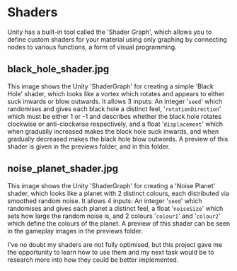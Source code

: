 # Shaders

Unity has a built-in tool called the 'Shader Graph', which allows you to define custom shaders for your material using only graphing by connecting nodes to various functions, a form of visual programming.

## black_hole_shader.jpg

This image shows the Unity 'ShaderGraph' for creating a simple 'Black Hole' shader, which looks like a vortex which rotates and appears to either suck inwards or blow outwards. It allows 3 inputs: An integer '`seed`' which randomises and gives each black hole a distinct feel, '`rotationDirection`' which must be either 1 or -1 and describes whether the black hole rotates clockwise or anti-clockwise respectively, and a float '`displacement`' which when gradually increased makes the black hole suck inwards, and when gradually decreased makes the black hole blow outwards. A preview of this shader is given in the previews folder, and in this folder.

## noise_planet_shader.jpg

This image shows the Unity 'ShaderGraph' for creating a 'Noise Planet' shader, which looks like a planet with 2 distinct colours, each distributed via smoothed random noise. It allows 4 inputs: An integer '`seed`' which randomises and gives each planet a distinct feel, a float '`noiseSize`' which sets how large the random noise is, and 2 colours '`colour1`' and '`colour2`' which define the colours of the planet. A preview of this shader can be seen in the gameplay images in the previews folder.

I've no doubt my shaders are not fully optimised, but this project gave me the opportunity to learn how to use them and my next task would be to research more into how they could be better implemented.
